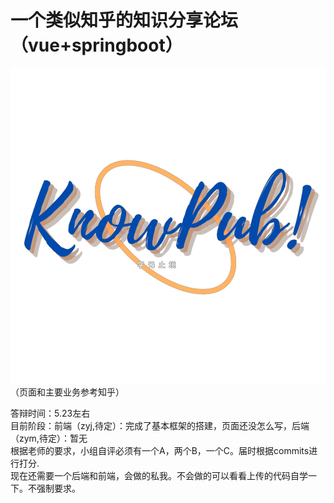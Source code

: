 # 一个类似知乎的知识分享论坛（vue+springboot）
![image](https://github.com/Gringoire-99/know_pub/blob/master/know_pub_%E5%89%8D%E7%AB%AF/src/assets/login/logo.png)
（页面和主要业务参考知乎）
   
答辩时间：5.23左右  
目前阶段：前端（zyj,待定）：完成了基本框架的搭建，页面还没怎么写，后端（zym,待定）：暂无  
根据老师的要求，小组自评必须有一个A，两个B，一个C。届时根据commits进行打分.  
现在还需要一个后端和前端，会做的私我。不会做的可以看看上传的代码自学一下。不强制要求。  
